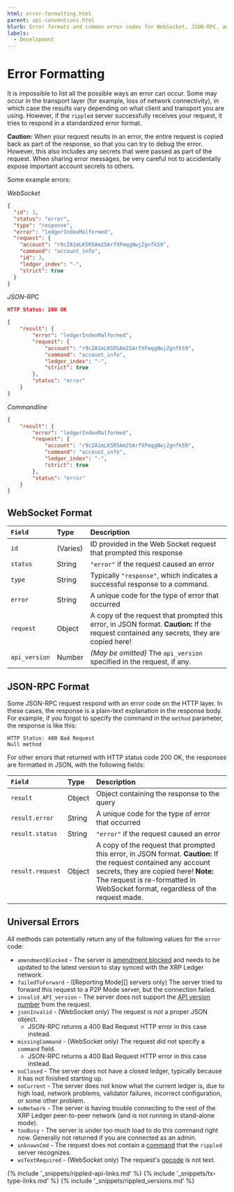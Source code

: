 ```yaml
---
html: error-formatting.html
parent: api-conventions.html
blurb: Error formats and common error codes for WebSocket, JSON-RPC, and Commandline interfaces.
labels:
  - Development
---
```


# Error Formatting

It is impossible to list all the possible ways an error can occur. Some may occur in the transport layer (for example, loss of network connectivity), in which case the results vary depending on what client and transport you are using. However, if the `rippled` server successfully receives your request, it tries to respond in a standardized error format.

**Caution:** When your request results in an error, the entire request is copied back as part of the response, so that you can try to debug the error. However, this also includes any secrets that were passed as part of the request. When sharing error messages, be very careful not to accidentally expose important account secrets to others.


Some example errors:

<!-- MULTICODE_BLOCK_START -->

*WebSocket*

```json
{
  "id": 3,
  "status": "error",
  "type": "response",
  "error": "ledgerIndexMalformed",
  "request": {
    "account": "r9cZA1mLK5R5Am25ArfXFmqgNwjZgnfk59",
    "command": "account_info",
    "id": 3,
    "ledger_index": "-",
    "strict": true
  }
}
```

*JSON-RPC*

```json
HTTP Status: 200 OK

{
    "result": {
        "error": "ledgerIndexMalformed",
        "request": {
            "account": "r9cZA1mLK5R5Am25ArfXFmqgNwjZgnfk59",
            "command": "account_info",
            "ledger_index": "-",
            "strict": true
        },
        "status": "error"
    }
}
```

*Commandline*

```json
{
    "result": {
        "error": "ledgerIndexMalformed",
        "request": {
            "account": "r9cZA1mLK5R5Am25ArfXFmqgNwjZgnfk59",
            "command": "account_info",
            "ledger_index": "-",
            "strict": true
        },
        "status": "error"
    }
}
```

<!-- MULTICODE_BLOCK_END -->


## WebSocket Format

| `Field`       | Type     | Description                                                                                                                              |
|:------------- |:-------- |:---------------------------------------------------------------------------------------------------------------------------------------- |
| `id`          | (Varies) | ID provided in the Web Socket request that prompted this response                                                                        |
| `status`      | String   | `"error"` if the request caused an error                                                                                                 |
| `type`        | String   | Typically `"response"`, which indicates a successful response to a command.                                                              |
| `error`       | String   | A unique code for the type of error that occurred                                                                                        |
| `request`     | Object   | A copy of the request that prompted this error, in JSON format. **Caution:** If the request contained any secrets, they are copied here! |
| `api_version` | Number   | _(May be omitted)_ The `api_version` specified in the request, if any.                                                                   |


## JSON-RPC Format

Some JSON-RPC request respond with an error code on the HTTP layer. In these cases, the response is a plain-text explanation in the response body. For example, if you forgot to specify the command in the `method` parameter, the response is like this:

```
HTTP Status: 400 Bad Request
Null method
```

For other errors that returned with HTTP status code 200 OK, the responses are formatted in JSON, with the following fields:

| `Field`          | Type   | Description                                                                                                                                                                                                                                 |
|:---------------- |:------ |:------------------------------------------------------------------------------------------------------------------------------------------------------------------------------------------------------------------------------------------- |
| `result`         | Object | Object containing the response to the query                                                                                                                                                                                                 |
| `result.error`   | String | A unique code for the type of error that occurred                                                                                                                                                                                           |
| `result.status`  | String | `"error"` if the request caused an error                                                                                                                                                                                                    |
| `result.request` | Object | A copy of the request that prompted this error, in JSON format. **Caution:** If the request contained any account secrets, they are copied here! **Note:** The request is re-formatted in WebSocket format, regardless of the request made. |


## Universal Errors

All methods can potentially return any of the following values for the `error` code:

- `amendmentBlocked` - The server is [amendment blocked](amendments.html#amendment-blocked-servers) and needs to be updated to the latest version to stay synced with the XRP Ledger network.
- `failedToForward` - (\[Reporting Mode\]\[\] servers only) The server tried to forward this request to a P2P Mode server, but the connection failed.
- `invalid_API_version` - The server does not support the [API version number](request-formatting.html#api-versioning) from the request.
- `jsonInvalid` - (WebSocket only) The request is not a proper JSON object.
    - JSON-RPC returns a 400 Bad Request HTTP error in this case instead.
- `missingCommand` - (WebSocket only) The request did not specify a `command` field.
    - JSON-RPC returns a 400 Bad Request HTTP error in this case instead.
- `noClosed` - The server does not have a closed ledger, typically because it has not finished starting up.
- `noCurrent` - The server does not know what the current ledger is, due to high load, network problems, validator failures, incorrect configuration, or some other problem.
- `noNetwork` - The server is having trouble connecting to the rest of the XRP Ledger peer-to-peer network (and is not running in stand-alone mode).
- `tooBusy` - The server is under too much load to do this command right now. Generally not returned if you are connected as an admin.
- `unknownCmd` - The request does not contain a [command](http-websocket-apis.html) that the `rippled` server recognizes.
- `wsTextRequired` - (WebSocket only) The request's [opcode](https://tools.ietf.org/html/rfc6455#section-5.2) is not text. <!-- SPELLING_IGNORE: opcode -->


<!--{# common link defs #}-->
{% include '_snippets/rippled-api-links.md' %}
{% include '_snippets/tx-type-links.md' %}
{% include '_snippets/rippled_versions.md' %}
